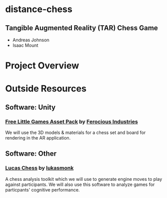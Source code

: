 # distance-chess
## Tangible Augmented Reality (TAR) Chess Game
- Andreas Johnson
- Isaac Mount

# Project Overview

# Outside Resources
## Software: Unity
### [Free Little Games Asset Pack](https://assetstore.unity.com/packages/3d/props/free-little-games-asset-pack-125089#publisher) by [Ferocious Industries](https://assetstore.unity.com/publishers/37734)
We will use the 3D models & materials for a chess set and board for rendering in the AR application.

## Software: Other
### [Lucas Chess](https://lucaschess.pythonanywhere.com/) by [lukasmonk](https://github.com/lukasmonk)
A chess analysis toolkit which we will use to generate engine moves to play against participants.
We will also use this software to analyze games for particpants' cognitive performance.
